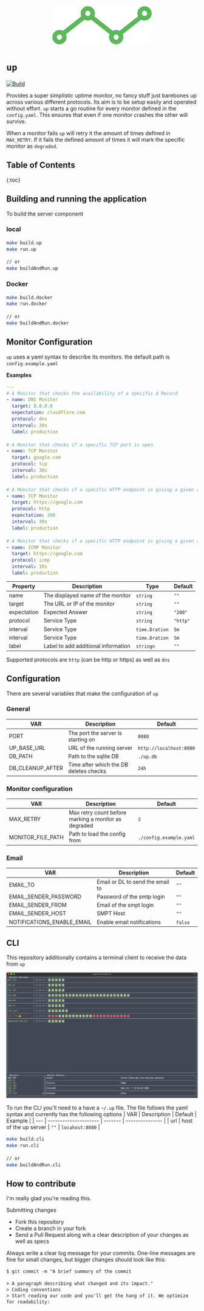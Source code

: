 <div align="center">
  <img height="100px" src="/assets/logo.svg" />
</div>

# `up`

[![Build](https://github.com/janwiemers/up/workflows/CI/badge.svg)](https://github.com/janwiemers/up/actions)

Provides a super simplistic uptime monitor, no fancy stuff just barebones up across various different protocols. Its aim is to be setup easily and operated without effort.
`up` starts a go routine for every monitor defined in the `config.yaml`. This ensures that even if one monitor crashes the other will survive.

When a monitor fails `up` will retry it the amount of times defined in `MAX_RETRY`. If it fails the defined amount of times it will mark the specific monitor as `degraded`.

## Table of Contents

{:toc}

## Building and running the application

To build the server component

### local

```sh
make build.up
make run.up

// or
make buildAndRun.up
```

### Docker

```sh
make build.docker
make run.docker

// or
make buildAndRun.docker
```

## Monitor Configuration

`up` uses a yaml syntax to describe its monitors.
the default path is `config.example.yaml`

**Examples**

```yaml
---
# A Monitor that checks the availability of a specific A Record
- name: DNS Monitor
  target: 8.8.8.8
  expectation: cloudflare.com
  protocol: dns
  interval: 30s
  label: production

# A Monitor that checks if a specific TCP port is open
- name: TCP Monitor
  target: google.com
  protocol: tcp
  interval: 30s
  label: production

# A Monitor that checks if a specific HTTP endpoint is giving a given response
- name: TCP Monitor
  target: https://google.com
  protocol: http
  expectation: 200
  interval: 30s
  label: production

# A Monitor that checks if a specific HTTP endpoint is giving a given response
- name: ICMP Monitor
  target: https://google.com
  protocol: icmp
  interval: 10s
  label: production
```

| Property    | Description                         | Type           | Default  |
| ----------- | ----------------------------------- | -------------- | -------- |
| name        | The displayed name of the monitor   | `string`       | `""`     |
| target      | The URL or IP of the monitor        | `string`       | `""`     |
| expectation | Expected Answer                     | `string`       | `"200"`  |
| protocol    | Service Type                        | `string`       | `"http"` |
| interval    | Service Type                        | `time.Dration` | `5m`     |
| interval    | Service Type                        | `time.Dration` | `5m`     |
| label       | Label to add additional information | `stringn`      | `""`     |

Supported protocols are `http` (can be http or https) as well as `dns`

## Configuration

There are several variables that make the configuration of `up`

### General

| VAR              | Description                            | Default                 |
| ---------------- | -------------------------------------- | ----------------------- |
| PORT             | The port the server is starting on     | `8080`                  |
| UP_BASE_URL      | URL of the running server              | `http://localhost:8080` |
| DB_PATH          | Path to the sqlite DB                  | `./up.db`               |
| DB_CLEANUP_AFTER | Time after which the DB deletes checks | `24h`                   |

### Monitor configuration

| VAR               | Description                                          | Default                 |
| ----------------- | ---------------------------------------------------- | ----------------------- |
| MAX_RETRY         | Max retry count before marking a monitor as degraded | `3`                     |
| MONITOR_FILE_PATH | Path to load the config from                         | `./config.example.yaml` |

### Email

| VAR                        | Description                      | Default |
| -------------------------- | -------------------------------- | ------- |
| EMAIL_TO                   | Email or DL to send the email to | `""`    |
| EMAIL_SENDER_PASSWORD      | Password of the smtp login       | `""`    |
| EMAIL_SENDER_FROM          | Email of the smpt login          | `""`    |
| EMAIL_SENDER_HOST          | SMPT Host                        | `""`    |
| NOTIFICATIONS_ENABLE_EMAIL | Enable email notifications       | `false` |

## CLI

This repository additionally contains a terminal client to receive the data from `up`

<div align="center">
  <img src="/assets/cli.png" />
</div>

To run the CLI you'll need to a have a `~/.up` file. The file follows the yaml syntax and currently has the following options
| VAR | Description | Default | Example |
| --- | --------------------- | ------- | --------------- |
| url | host of the up server | `""` | `locahost:8080` |

```sh
make build.cli
make run.cli

// or
make buildAndRun.cli
```

## How to contribute

I'm really glad you're reading this.

Submitting changes

- Fork this repository
- Create a branch in your fork
- Send a Pull Request along wih a clear description of your changes as well as specs

Always write a clear log message for your commits. One-line messages are fine for small changes, but bigger changes should look like this:

```
$ git commit -m "A brief summary of the commit

> A paragraph describing what changed and its impact."
> Coding conventions
> Start reading our code and you'll get the hang of it. We optimize for readability:
```
